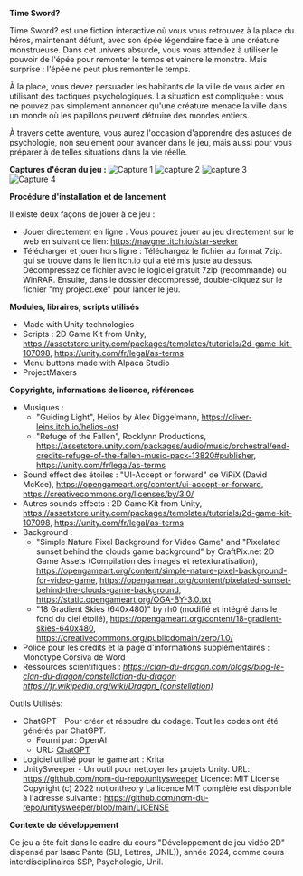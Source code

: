 **Time Sword?**

Time Sword? est une fiction interactive où vous vous retrouvez à la place du héros, maintenant défunt, avec son épée légendaire face à une créature monstrueuse. Dans cet univers absurde, vous vous attendez à utiliser le pouvoir de l'épée pour remonter le temps et vaincre le monstre. Mais surprise : l'épée ne peut plus remonter le temps.

À la place, vous devez persuader les habitants de la ville de vous aider en utilisant des tactiques psychologiques. La situation est compliquée : vous ne pouvez pas simplement annoncer qu'une créature menace la ville dans un monde où les papillons peuvent détruire des mondes entiers.

À travers cette aventure, vous aurez l'occasion d'apprendre des astuces de psychologie, non seulement pour avancer dans le jeu, mais aussi pour vous préparer à de telles situations dans la vie réelle.

**Captures d'écran du jeu :**
![Capture 1 ](https://github.com/user-attachments/assets/5ffb0b8e-d334-4da3-b2b7-05a326f2ec7d)
![capture 2](https://github.com/user-attachments/assets/7ddea48c-5ec3-42e2-8eae-26a2b9449a8e)
![capture 3](https://github.com/user-attachments/assets/3a167e32-9a36-4435-a2ab-2ec8d50eefb2)
![Capture 4](https://github.com/user-attachments/assets/c73419bc-d003-4002-a2c9-e0f48f06ba80)


**Procédure d'installation et de lancement**

Il existe deux façons de jouer à ce jeu :
	
- Jouer directement en ligne : Vous pouvez jouer au jeu directement sur le web en suivant ce lien: https://navgner.itch.io/star-seeker
- Télécharger et jouer hors ligne : Téléchargez le fichier au format 7zip. qui se trouve dans le lien itch.io qui a été mis juste au dessus. Décompressez ce fichier avec le logiciel gratuit 7zip (recommandé) ou WinRAR. Ensuite, dans le dossier décompressé, double-cliquez sur le fichier "my project.exe" pour lancer le jeu.


**Modules, libraires, scripts utilisés**
- Made with Unity technologies
- Scripts : 2D Game Kit from Unity, https://assetstore.unity.com/packages/templates/tutorials/2d-game-kit-107098, https://unity.com/fr/legal/as-terms
- Menu buttons made with Alpaca Studio
- ProjectMakers


**Copyrights, informations de licence, références**
- Musiques : 
	- "Guiding Light", Helios by Alex Diggelmann, https://oliver-leins.itch.io/helios-ost
	- "Refuge of the Fallen", Rocklynn Productions, https://assetstore.unity.com/packages/audio/music/orchestral/end-credits-refuge-of-the-fallen-music-pack-13820#publisher, https://unity.com/fr/legal/as-terms
- Sound effect des étoiles : "UI-Accept or forward" de ViRiX (David McKee), https://opengameart.org/content/ui-accept-or-forward, https://creativecommons.org/licenses/by/3.0/
- Autres sounds effects : 2D Game Kit from Unity, https://assetstore.unity.com/packages/templates/tutorials/2d-game-kit-107098, https://unity.com/fr/legal/as-terms
- Background :
  - "Simple Nature Pixel Background for Video Game" and "Pixelated sunset behind the clouds game background" by CraftPix.net 2D Game Assets (Compilation des images et retexturatisation), https://opengameart.org/content/simple-nature-pixel-background-for-video-game, https://opengameart.org/content/pixelated-sunset-behind-the-clouds-game-background, https://static.opengameart.org/OGA-BY-3.0.txt
  - "18 Gradient Skies (640x480)" by rh0 (modifié et intégré dans le fond du ciel étoilé), https://opengameart.org/content/18-gradient-skies-640x480, https://creativecommons.org/publicdomain/zero/1.0/
- Police pour les crédits et la page d'informations supplémentaires : Monotype Corsiva de Word
- Ressources scientifiques :
    *https://clan-du-dragon.com/blogs/blog-le-clan-du-dragon/constellation-du-dragon 
    https://fr.wikipedia.org/wiki/Dragon_(constellation)*

Outils Utilisés:
- ChatGPT - Pour créer et résoudre du codage. Tout les codes ont été générés par ChatGPT.
  - Fourni par: OpenAI
  - URL: [ChatGPT](https://www.openai.com/chatgpt)
- Logiciel utilisé pour le game art : Krita
- UnitySweeper - Un outil pour nettoyer les projets Unity.
  URL: https://github.com/nom-du-repo/unitysweeper
  Licence: MIT License
  Copyright (c) 2022 notiontheory
  La licence MIT complète est disponible à l'adresse suivante :
  https://github.com/nom-du-repo/unitysweeper/blob/main/LICENSE


**Contexte de développement**

Ce jeu a été fait dans le cadre du cours "Développement de jeu vidéo 2D" dispensé par Isaac Pante (SLI, Lettres, UNIL)), année 2024, comme cours interdisciplinaires SSP, Psychologie, Unil.

